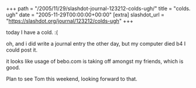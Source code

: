 +++
path = "/2005/11/29/slashdot-journal-123212-colds-ugh/"
title = "colds. ugh"
date = "2005-11-29T00:00:00+00:00"
[extra]
slashdot_url = "https://slashdot.org/journal/123212/colds-ugh"
+++

<p>today I have a cold.<nobr> </nobr>:(</p>
<p>oh, and i did write a journal entry the other day, but my computer died b4 I could post it.</p>
<p>it looks like usage of bebo.com is taking off amongst my friends, which is good.</p>
<p>Plan to see Tom this weekend, looking forward to that.</p>

